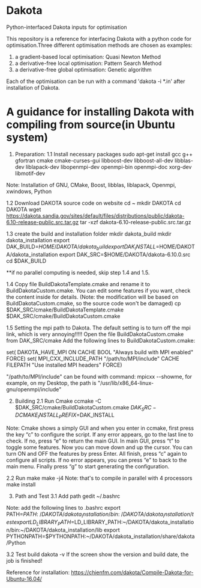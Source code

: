 # Dakota
Python-interfaced Dakota inputs for optimisation

This repository is a reference for interfacing Dakota with a python code for optimisation.Three different optimisation methods are chosen as examples:
1. a gradient-based local optimisation: Quasi Newton Method
2. a derivative-free local optimisation: Pattern Search Method
3. a derivative-free global optimisation: Genetic algorithm

Each of the optimisation can be run with a command 'dakota -i *.in' after installation of Dakota.

# A guidance for installing Dakota with compiling from source(in Ubuntu system)

1. Preparation:
1.1 Install necessary packages
sudo apt-get install gcc g++ gfortran cmake cmake-curses-gui libboost-dev libboost-all-dev libblas-dev liblapack-dev libopenmpi-dev openmpi-bin openmpi-doc xorg-dev libmotif-dev

Note: Installation of GNU, CMake, Boost, libblas, liblapack, Openmpi, xwindows, Python

1.2 Download DAKOTA source code on website
cd ~
mkdir DAKOTA
cd DAKOTA
wget https://dakota.sandia.gov/sites/default/files/distributions/public/dakota-6.10-release-public.src.tar.gz
tar -xzf dakota-6.10-release-public.src.tar.gz 

1.3 create the build and installation folder
mkdir dakota_build
mkdir dakota_installation
export DAK_BUILD=$HOME/DAKOTA/dakota_build
export DAK_INSTALL=$HOME/DAKOTA/dakota_installation
export DAK_SRC=$HOME/DAKOTA/dakota-6.10.0.src
cd $DAK_BUILD 

**if no parallel computing is needed, skip step 1.4 and 1.5.

1.4 Copy file BuildDakotaTemplate.cmake and rename it to BuildDakotaCustom.cmake. You can edit some features if you want, check the content inside for details.
(Note: the modification will be based on BuildDakotaCustom.cmake, so the source code won't be damaged)
cp $DAK_SRC/cmake/BuildDakotaTemplate.cmake $DAK_SRC/cmake/BuildDakotaCustom.cmake 

1.5 Setting the mpi path to Dakota. The default setting is to turn off the mpi link, which is very annoying!!!!!
Open the file BuildDakotaCustom.cmake from DAK_SRC/cmake
Add the following lines to BuildDakotaCustom.cmake:

set( DAKOTA_HAVE_MPI ON 
     CACHE BOOL "Always build with MPI enabled" FORCE)
set( MPI_CXX_INCLUDE_PATH
     "/path/to/MPI/include"
     CACHE FILEPATH "Use installed MPI headers" FORCE)

"/path/to/MPI/include" can be found with command: mpicxx --showme, for example, on my Desktop, the path is "/usr/lib/x86_64-linux-gnu/openmpi/include"

2. Building
2.1 Run Cmake
ccmake -C $DAK_SRC/cmake/BuildDakotaCustom.cmake $DAK_SRC -DCMAKE_INSTALL_PREFIX=$DAK_INSTALL 

Note:
Cmake shows a simply GUI and when you enter in ccmake, first press the key “c” to configure the script.
If any error appears, go to the last line to check. If no, press “e” to return the main GUI.
In main GUI, press “t” to toggle some features. Now you can move down and up the cursor. You can turn ON and OFF the features by press Enter.
All finish, press “c” again to configure all scripts. If no error appears, you can press “e” to back to the main menu.
Finally press “g” to start generating the configuration.

2.2 Run make
make -j4
Note: that's to compile in parallel with 4 processors
make install

3. Path and Test
3.1 Add path
gedit ~/.bashrc

Note: add the following lines to .bashrc
export PATH=$PATH:~/DAKOTA/dakota_installation/bin:~/DAKOTA/dakota_installation/test
export LD_LIBRARY_PATH=$LD_LIBRARY_PATH:~/DAKOTA/dakota_installation/bin:~/DAKOTA/dakota_installation/lib
export PYTHONPATH=$PYTHONPATH:~/DAKOTA/dakota_installation/share/dakota/Python

3.2 Test build
dakota -v
If the screen show the version and build date, the job is finished!

Reference for installation: https://chienfm.com/dakota/Compile-Dakota-for-Ubuntu-16.04/
